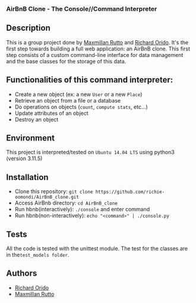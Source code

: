 ### AirBnB Clone - The Console//Command Interpreter

## Description
This is a group project done by [Maxmillan Rutto](https://github.com/Maxrutto) and [Richard Orido](https://github.com/richie-omondi). It's the first step towards building a full web application: an AirBnB clone.
This first step consists of a custom command-line interface for data management and the base classes for the storage of this data.

## Functionalities of this command interpreter:

* Create a new object (ex: a new `User` or a new `Place`)
* Retrieve an object from a file or a database 
* Do operations on objects (`count`, `compute stats`, etc...)
* Update attributes of an object
* Destroy an object
  
## Environment

This project is interpreted/tested on `Ubuntu 14.04 LTS` using python3 (version 3.11.5)

## Installation

* Clone this repository: `git clone https://github.com/richie-oomondi/AirBnB_clone.git`
* Access AirBnb directory: `cd AirBnB_clone`
* Run hbnb(interactively): `./console` and enter command
* Run hbnb(non-interactively): `echo "<command>" | ./console.py`


## Tests

All the code is tested with the unittest module. The test for the classes are in the`test_models folder`.

## Authors
* [Richard Orido](https://github.com/richie-omondi)
* [Maxmillan Rutto](https://github.com/Maxrutto)

